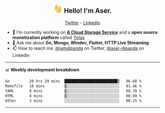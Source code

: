 <h2 align="center"> <img src="https://github.com/gabriel-TheCode/gabriel-TheCode/blob/master/gifs/Hi.gif" width="30px"> Hello! I'm Aser.</h2>
<p align="center">
  <a href="https://twitter.com/iamdipanda">Twitter</a> - 
  <a href="https://www.linkedin.com/in/aser-dipanda/">Linkedin</a>
</p>


- 🔭 I’m currently working on **[A Cloud Storage Service](https://gamesmania.io)** and a **open source monetization platform** called [Yotas](https://github.com/osscameroon/yotas)
- 💬 Ask me about **Go, Mongo, Windev, Flutter, HTTP Live Streaming**
- 📫 How to reach me: [@iamdipanda](https://twitter.com/iamdipanda) on Twitter, [@aser-dipanda](https://www.linkedin.com/in/aser-dipanda/) on Linkedin

-------

📊 **Weekly development breakdown**

<!--START_SECTION:waka-->
```text
Go         20 hrs 29 mins  ████████████████████████▒   96.68 % 
Makefile   18 mins         ▒░░░░░░░░░░░░░░░░░░░░░░░░   01.46 % 
YAML       8 mins          ▒░░░░░░░░░░░░░░░░░░░░░░░░   00.70 % 
HTML       8 mins          ▒░░░░░░░░░░░░░░░░░░░░░░░░   00.69 % 
Other      3 mins          ░░░░░░░░░░░░░░░░░░░░░░░░░   00.25 % 
```
<!--END_SECTION:waka-->

-------
